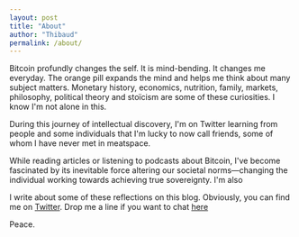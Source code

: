 ```yaml
---
layout: post
title: "About"
author: "Thibaud"
permalink: /about/
---
```


Bitcoin profundly changes the self. It is mind-bending. It changes me everyday. The orange pill expands the mind and helps me think about many subject matters. Monetary history, economics, nutrition, family, markets, philosophy, political theory and stoïcism are some of these curiosities. I know I'm not alone in this.

During this journey of intellectual discovery, I'm on Twitter learning from people and some individuals that I'm lucky to now call friends, some of whom I have never met in meatspace.

While reading articles or listening to podcasts about Bitcoin, I've become fascinated by its inevitable force altering our societal norms—changing the individual working towards achieving true sovereignty. I'm also

I write about some of these reflections on this blog. Obviously, you can find me on [Twitter](https://twitter.com/thibm_). Drop me a line if you want to chat [here](mailto:hito@thibm.net)

Peace.
